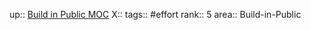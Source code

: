 up:: [Build in Public MOC](Maps/Build%20in%20Public%20MOC.md)
X::
tags:: #effort 
rank:: 5
area:: Build-in-Public

